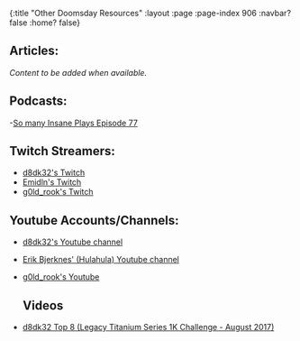 {:title "Other Doomsday Resources"
 :layout :page
 :page-index 906
 :navbar? false
 :home? false}
 
## Articles:
 
  *Content to be added when available.*
 
## Podcasts:
 
-[So many Insane Plays Episode 77](http://www.eternalcentral.com/so-many-insane-plays-podcast-episode-77-masters-25-preview-and-arabian-nights-review/)
 
## Twitch Streamers:
 
- [d8dk32's Twitch](https://www.twitch.tv/ddftguy)
- [Emidln's Twitch](https://www.twitch.tv/adam4300)
- [g0ld_rook's Twitch](https://www.twitch.tv/g0ld_rook)
 
## Youtube Accounts/Channels:

- [d8dk32's Youtube channel](https://www.youtube.com/channel/UCD0Os6qvXicEZl6gJ_xPXGw) 
- [Erik Bjerknes' (Hulahula) Youtube channel](https://www.youtube.com/user/hulahula5000)
- [g0ld_rook's Youtube](https://www.youtube.com/channel/UC5uCLmqksd7KrHdKa6Gxmaw)

  ## Videos
 
 - [d8dk32 Top 8 (Legacy Titanium Series 1K Challenge - August 2017)](https://www.youtube.com/watch?v=VmmR_3pG0Rs&feature=youtu.be&t=38m3s)
